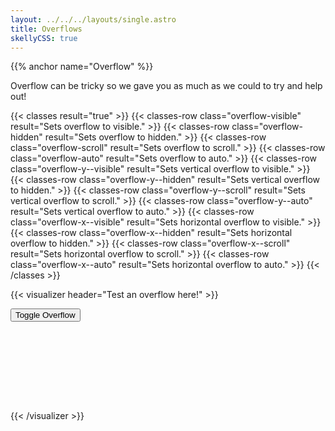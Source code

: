 ```yaml
---
layout: ../../../layouts/single.astro
title: Overflows
skellyCSS: true
---
```


{{% anchor name="Overflow" %}}

Overflow can be tricky so we gave you as much as we could to try and help out!

{{< classes result="true" >}}
{{< classes-row class="overflow-visible" result="Sets overflow to visible." >}}
{{< classes-row class="overflow-hidden" result="Sets overflow to hidden." >}}
{{< classes-row class="overflow-scroll" result="Sets overflow to scroll." >}}
{{< classes-row class="overflow-auto" result="Sets overflow to auto." >}}
{{< classes-row class="overflow-y--visible" result="Sets vertical overflow to visible." >}}
{{< classes-row class="overflow-y--hidden" result="Sets vertical overflow to hidden." >}}
{{< classes-row class="overflow-y--scroll" result="Sets vertical overflow to scroll." >}}
{{< classes-row class="overflow-y--auto" result="Sets vertical overflow to auto." >}}
{{< classes-row class="overflow-x--visible" result="Sets horizontal overflow to visible." >}}
{{< classes-row class="overflow-x--hidden" result="Sets horizontal overflow to hidden." >}}
{{< classes-row class="overflow-x--scroll" result="Sets horizontal overflow to scroll." >}}
{{< classes-row class="overflow-x--auto" result="Sets horizontal overflow to auto." >}}
{{< /classes >}}


{{< visualizer header="Test an overflow here!" >}}
<div class="block-12 overflow-y--hidden">
  <button class="button button-primary background--salmon text--white overflow-button">Toggle Overflow</button>
  <div class="mt-2 mb-7 p-3 border border--color-med-blue overflow-paragraph" style="height: 7rem;">
    <h2 class="skeleton skeleton--md" role="presentation"></h2>
    <p class="skeleton" data-lines="5" role="presentation"></p>
    <p class="skeleton" data-lines="3" role="presentation"></p>
    <p class="skeleton" data-lines="6" role="presentation"></p>
  </div>
</div>
{{< /visualizer >}}